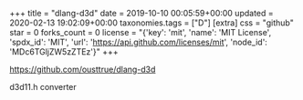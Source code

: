 +++
title = "dlang-d3d"
date = 2019-10-10 00:05:59+00:00
updated = 2020-02-13 19:02:09+00:00
taxonomies.tags = ["D"]
[extra]
css = "github"
star = 0
forks_count = 0
license = "{'key': 'mit', 'name': 'MIT License', 'spdx_id': 'MIT', 'url': 'https://api.github.com/licenses/mit', 'node_id': 'MDc6TGljZW5zZTEz'}"
+++

<https://github.com/ousttrue/dlang-d3d>

d3d11.h converter
